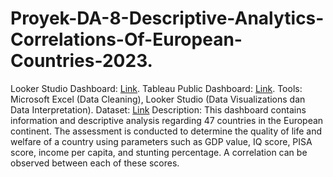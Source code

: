 # Proyek-DA-8-Descriptive-Analytics-Correlations-Of-European-Countries-2023.
Looker Studio Dashboard: [Link](https://lookerstudio.google.com/u/0/reporting/578098e1-a123-4659-a5d3-59e8ec0fe21f/page/DPB9D).
Tableau Public Dashboard: [Link](https://public.tableau.com/app/profile/professional.umar/viz/Project5_ReportaseNegaraEropaIQPisaGDPStuntingPendapatanPerkapita2023_/Dahboard).
Tools: 
Microsoft Excel (Data Cleaning), Looker Studio (Data Visualizations dan Data Interpretation).
Dataset: [Link](https://www.kaggle.com/datasets/alfinbahru/data-negara-eropa-eropa-2023)
Description:
This dashboard contains information and descriptive analysis regarding 47 countries in the European continent. The assessment is conducted to determine the quality of life and welfare of a country using parameters such as GDP value, IQ score, PISA score, income per capita, and stunting percentage. A correlation can be observed between each of these scores.

